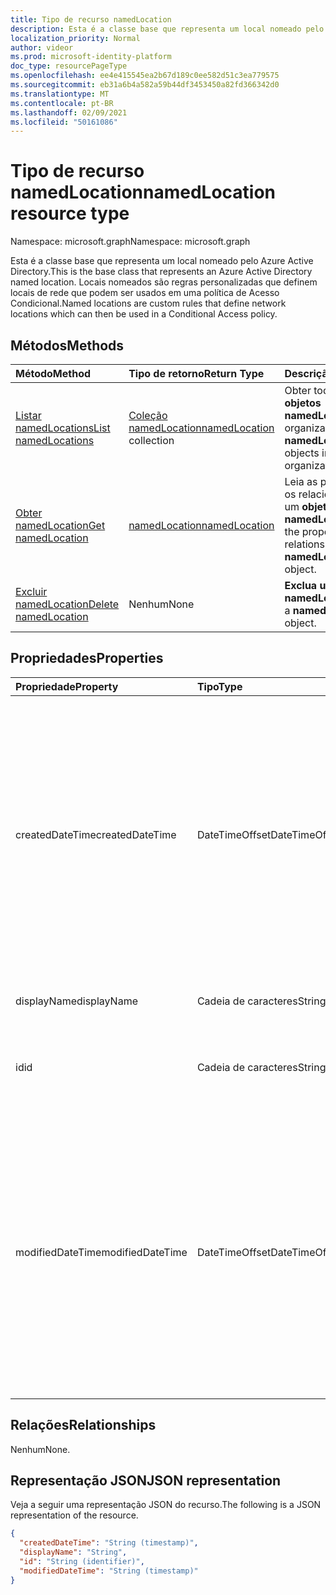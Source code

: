 ```yaml
---
title: Tipo de recurso namedLocation
description: Esta é a classe base que representa um local nomeado pelo Azure Active Directory. Locais nomeados são regras personalizadas que definem locais de rede que podem ser usados em uma política de Acesso Condicional.
localization_priority: Normal
author: videor
ms.prod: microsoft-identity-platform
doc_type: resourcePageType
ms.openlocfilehash: ee4e415545ea2b67d189c0ee582d51c3ea779575
ms.sourcegitcommit: eb31a6b4a582a59b44df3453450a82fd366342d0
ms.translationtype: MT
ms.contentlocale: pt-BR
ms.lasthandoff: 02/09/2021
ms.locfileid: "50161086"
---
```

# <a name="namedlocation-resource-type"></a><span data-ttu-id="e9a44-104">Tipo de recurso namedLocation</span><span class="sxs-lookup"><span data-stu-id="e9a44-104">namedLocation resource type</span></span>

<span data-ttu-id="e9a44-105">Namespace: microsoft.graph</span><span class="sxs-lookup"><span data-stu-id="e9a44-105">Namespace: microsoft.graph</span></span>

<span data-ttu-id="e9a44-106">Esta é a classe base que representa um local nomeado pelo Azure Active Directory.</span><span class="sxs-lookup"><span data-stu-id="e9a44-106">This is the base class that represents an Azure Active Directory named location.</span></span> <span data-ttu-id="e9a44-107">Locais nomeados são regras personalizadas que definem locais de rede que podem ser usados em uma política de Acesso Condicional.</span><span class="sxs-lookup"><span data-stu-id="e9a44-107">Named locations are custom rules that define network locations which can then be used in a Conditional Access policy.</span></span>

## <a name="methods"></a><span data-ttu-id="e9a44-108">Métodos</span><span class="sxs-lookup"><span data-stu-id="e9a44-108">Methods</span></span>

| <span data-ttu-id="e9a44-109">Método</span><span class="sxs-lookup"><span data-stu-id="e9a44-109">Method</span></span>       | <span data-ttu-id="e9a44-110">Tipo de retorno</span><span class="sxs-lookup"><span data-stu-id="e9a44-110">Return Type</span></span> | <span data-ttu-id="e9a44-111">Descrição</span><span class="sxs-lookup"><span data-stu-id="e9a44-111">Description</span></span> |
|:-------------|:------------|:------------|
| [<span data-ttu-id="e9a44-112">Listar namedLocations</span><span class="sxs-lookup"><span data-stu-id="e9a44-112">List namedLocations</span></span>](../api/conditionalaccessroot-list-namedlocations.md) | <span data-ttu-id="e9a44-113">[Coleção namedLocation](namedLocation.md)</span><span class="sxs-lookup"><span data-stu-id="e9a44-113">[namedLocation](namedLocation.md) collection</span></span> | <span data-ttu-id="e9a44-114">Obter todos os **objetos namedLocation** na organização.</span><span class="sxs-lookup"><span data-stu-id="e9a44-114">Get all the **namedLocation** objects in the organization.</span></span> |
| [<span data-ttu-id="e9a44-115">Obter namedLocation</span><span class="sxs-lookup"><span data-stu-id="e9a44-115">Get namedLocation</span></span>](../api/namedlocation-get.md) | [<span data-ttu-id="e9a44-116">namedLocation</span><span class="sxs-lookup"><span data-stu-id="e9a44-116">namedLocation</span></span>](namedlocation.md) | <span data-ttu-id="e9a44-117">Leia as propriedades e os relacionamentos de um **objeto namedLocation.**</span><span class="sxs-lookup"><span data-stu-id="e9a44-117">Read the properties and relationships of a **namedLocation** object.</span></span> |
| [<span data-ttu-id="e9a44-118">Excluir namedLocation</span><span class="sxs-lookup"><span data-stu-id="e9a44-118">Delete namedLocation</span></span>](../api/namedlocation-delete.md) | <span data-ttu-id="e9a44-119">Nenhum</span><span class="sxs-lookup"><span data-stu-id="e9a44-119">None</span></span> | <span data-ttu-id="e9a44-120">**Exclua um objeto namedLocation.**</span><span class="sxs-lookup"><span data-stu-id="e9a44-120">Delete a **namedLocation** object.</span></span> |

## <a name="properties"></a><span data-ttu-id="e9a44-121">Propriedades</span><span class="sxs-lookup"><span data-stu-id="e9a44-121">Properties</span></span>

| <span data-ttu-id="e9a44-122">Propriedade</span><span class="sxs-lookup"><span data-stu-id="e9a44-122">Property</span></span>     | <span data-ttu-id="e9a44-123">Tipo</span><span class="sxs-lookup"><span data-stu-id="e9a44-123">Type</span></span>        | <span data-ttu-id="e9a44-124">Descrição</span><span class="sxs-lookup"><span data-stu-id="e9a44-124">Description</span></span> |
|:-------------|:------------|:------------|
|<span data-ttu-id="e9a44-125">createdDateTime</span><span class="sxs-lookup"><span data-stu-id="e9a44-125">createdDateTime</span></span>|<span data-ttu-id="e9a44-126">DateTimeOffset</span><span class="sxs-lookup"><span data-stu-id="e9a44-126">DateTimeOffset</span></span>|<span data-ttu-id="e9a44-127">O tipo Timestamp representa a data e a hora de criação do local usando o formato ISO 8601 e está sempre no horário UTC.</span><span class="sxs-lookup"><span data-stu-id="e9a44-127">The Timestamp type represents creation date and time of the location using ISO 8601 format and is always in UTC time.</span></span> <span data-ttu-id="e9a44-128">Por exemplo, meia-noite em UTC no dia 1º de janeiro de 2014 teria esta aparência: `'2014-01-01T00:00:00Z'`.</span><span class="sxs-lookup"><span data-stu-id="e9a44-128">For example, midnight UTC on Jan 1, 2014 would look like this: `'2014-01-01T00:00:00Z'`.</span></span> <span data-ttu-id="e9a44-129">Somente leitura.</span><span class="sxs-lookup"><span data-stu-id="e9a44-129">Read-only.</span></span>|
|<span data-ttu-id="e9a44-130">displayName</span><span class="sxs-lookup"><span data-stu-id="e9a44-130">displayName</span></span>|<span data-ttu-id="e9a44-131">Cadeia de caracteres</span><span class="sxs-lookup"><span data-stu-id="e9a44-131">String</span></span>|<span data-ttu-id="e9a44-132">Nome acessível para humanos do local.</span><span class="sxs-lookup"><span data-stu-id="e9a44-132">Human-readable name of the location.</span></span>|
|<span data-ttu-id="e9a44-133">id</span><span class="sxs-lookup"><span data-stu-id="e9a44-133">id</span></span>|<span data-ttu-id="e9a44-134">Cadeia de caracteres</span><span class="sxs-lookup"><span data-stu-id="e9a44-134">String</span></span>|<span data-ttu-id="e9a44-135">Identificador de um objeto namedLocation.</span><span class="sxs-lookup"><span data-stu-id="e9a44-135">Identifier of a namedLocation object.</span></span> <span data-ttu-id="e9a44-136">Somente leitura.</span><span class="sxs-lookup"><span data-stu-id="e9a44-136">Read-only.</span></span>|
|<span data-ttu-id="e9a44-137">modifiedDateTime</span><span class="sxs-lookup"><span data-stu-id="e9a44-137">modifiedDateTime</span></span>|<span data-ttu-id="e9a44-138">DateTimeOffset</span><span class="sxs-lookup"><span data-stu-id="e9a44-138">DateTimeOffset</span></span>|<span data-ttu-id="e9a44-139">O tipo Timestamp representa a data e a hora da última modificação do local usando o formato ISO 8601 e está sempre no horário UTC.</span><span class="sxs-lookup"><span data-stu-id="e9a44-139">The Timestamp type represents last modified date and time of the location using ISO 8601 format and is always in UTC time.</span></span> <span data-ttu-id="e9a44-140">Por exemplo, meia-noite em UTC no dia 1º de janeiro de 2014 teria esta aparência: `'2014-01-01T00:00:00Z'`.</span><span class="sxs-lookup"><span data-stu-id="e9a44-140">For example, midnight UTC on Jan 1, 2014 would look like this: `'2014-01-01T00:00:00Z'`.</span></span> <span data-ttu-id="e9a44-141">Somente leitura.</span><span class="sxs-lookup"><span data-stu-id="e9a44-141">Read-only.</span></span>|

## <a name="relationships"></a><span data-ttu-id="e9a44-142">Relações</span><span class="sxs-lookup"><span data-stu-id="e9a44-142">Relationships</span></span>

<span data-ttu-id="e9a44-143">Nenhum</span><span class="sxs-lookup"><span data-stu-id="e9a44-143">None.</span></span>

## <a name="json-representation"></a><span data-ttu-id="e9a44-144">Representação JSON</span><span class="sxs-lookup"><span data-stu-id="e9a44-144">JSON representation</span></span>

<span data-ttu-id="e9a44-145">Veja a seguir uma representação JSON do recurso.</span><span class="sxs-lookup"><span data-stu-id="e9a44-145">The following is a JSON representation of the resource.</span></span>

<!-- {
  "blockType": "resource",
  "optionalProperties": [

  ],
  "@odata.type": "microsoft.graph.namedLocation",
  "keyProperty": "id"
}-->

```json
{
  "createdDateTime": "String (timestamp)",
  "displayName": "String",
  "id": "String (identifier)",
  "modifiedDateTime": "String (timestamp)"
}
```

<!-- uuid: 16cd6b66-4b1a-43a1-adaf-3a886856ed98
2019-02-04 14:57:30 UTC -->
<!-- {
  "type": "#page.annotation",
  "description": "namedLocation resource",
  "keywords": "",
  "section": "documentation",
  "tocPath": ""
}-->

